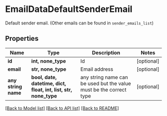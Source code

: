 # EmailDataDefaultSenderEmail

Default sender email. (Other emails can be found in `sender_emails_list`)

## Properties
Name | Type | Description | Notes
------------ | ------------- | ------------- | -------------
**id** | **int, none_type** | Id | [optional] 
**email** | **str, none_type** | Email address | [optional] 
**any string name** | **bool, date, datetime, dict, float, int, list, str, none_type** | any string name can be used but the value must be the correct type | [optional]

[[Back to Model list]](../README.md#documentation-for-models) [[Back to API list]](../README.md#documentation-for-api-endpoints) [[Back to README]](../README.md)


